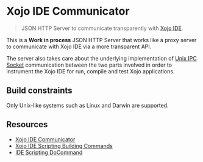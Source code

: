 # Xojo IDE Communicator

> JSON HTTP Server to communicate transparently with [Xojo IDE](https://www.xojo.com/).

This is a **Work in process** JSON HTTP Server that works like a proxy server to communicate with Xojo IDE via a more transparent API.

The server also takes care about the underlying implementation of [Unix IPC Socket](https://en.wikipedia.org/wiki/Unix_domain_socket) communication between the two parts involved in order to instrument the Xojo IDE for run, compile and test Xojo applications.

## Build constraints

Only Unix-like systems such as Linux and Darwin are supported.

## Resources

- [Xojo IDE Communicator](https://docs.xojo.com/UserGuide:IDE_Communicator)
- [Xojo IDE Scripting Building Commands](https://docs.xojo.com/UserGuide:IDE_Scripting_Building_Commands#BuildApp.28buildType_As_Integer.5B.2C_reveal_As_Boolean.5D.29_As_String)
- [IDE Scripting DoCommand](https://docs.xojo.com/UserGuide:IDE_Scripting_DoCommand)
